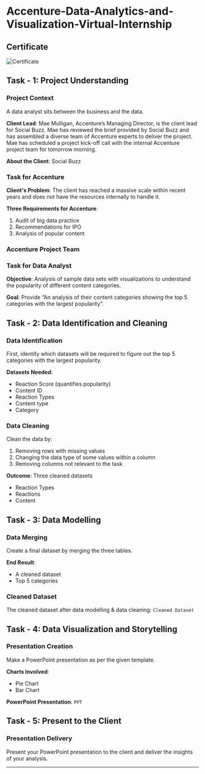 
# Accenture-Data-Analytics-and-Visualization-Virtual-Internship

## Certificate
![Certificate](path/to/certificate-image)

## Task - 1: Project Understanding

### Project Context
A data analyst sits between the business and the data.

**Client Lead**: Mae Mulligan, Accenture’s Managing Director, is the client lead for Social Buzz. Mae has reviewed the brief provided by Social Buzz and has assembled a diverse team of Accenture experts to deliver the project. Mae has scheduled a project kick-off call with the internal Accenture project team for tomorrow morning.

**About the Client**: Social Buzz

### Task for Accenture
**Client's Problem**: The client has reached a massive scale within recent years and does not have the resources internally to handle it.

**Three Requirements for Accenture**:
1. Audit of big data practice
2. Recommendations for IPO
3. Analysis of popular content

### Accenture Project Team

### Task for Data Analyst
**Objective**: Analysis of sample data sets with visualizations to understand the popularity of different content categories.

**Goal**: Provide “An analysis of their content categories showing the top 5 categories with the largest popularity”.

## Task - 2: Data Identification and Cleaning

### Data Identification
First, identify which datasets will be required to figure out the top 5 categories with the largest popularity.

**Datasets Needed**:
- Reaction Score (quantifies popularity)
- Content ID
- Reaction Types
- Content type
- Category

### Data Cleaning
Clean the data by:
1. Removing rows with missing values
2. Changing the data type of some values within a column
3. Removing columns not relevant to the task

**Outcome**: Three cleaned datasets
- Reaction Types
- Reactions
- Content

## Task - 3: Data Modelling

### Data Merging
Create a final dataset by merging the three tables.

**End Result**:
- A cleaned dataset
- Top 5 categories

### Cleaned Dataset
The cleaned dataset after data modelling & data cleaning: `Cleaned Dataset`

## Task - 4: Data Visualization and Storytelling

### Presentation Creation
Make a PowerPoint presentation as per the given template.

**Charts Involved**:
- Pie Chart
- Bar Chart

**PowerPoint Presentation**: `PPT`

## Task - 5: Present to the Client

### Presentation Delivery
Present your PowerPoint presentation to the client and deliver the insights of your analysis.

---

